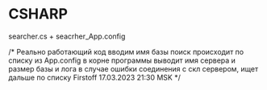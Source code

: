 # CSHARP

searcher.cs + seacrher_App.config

/*
 Реально работающий код 
вводим имя базы
поиск происходит по списку из App.config в корне программы
выводит имя сервера и размер базы и лога
в случае ошибки соединения с скл сервером, ищет дальше по списку
Firstoff 17.03.2023 21:30 MSK
 */
